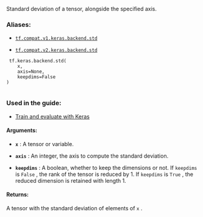 Standard deviation of a tensor, alongside the specified axis.



### Aliases:

- [ `tf.compat.v1.keras.backend.std` ](/api_docs/python/tf/keras/backend/std)

- [ `tf.compat.v2.keras.backend.std` ](/api_docs/python/tf/keras/backend/std)



```
 tf.keras.backend.std(
    x,
    axis=None,
    keepdims=False
)
 
```



### Used in the guide:

- [Train and evaluate with Keras](https://tensorflow.google.cn/guide/keras/train_and_evaluate)



#### Arguments:

- **`x`** : A tensor or variable.

- **`axis`** : An integer, the axis to compute the standard deviation.

- **`keepdims`** : A boolean, whether to keep the dimensions or not.
If  `keepdims`  is  `False` , the rank of the tensor is reduced
by 1. If  `keepdims`  is  `True` ,
the reduced dimension is retained with length 1.



#### Returns:
A tensor with the standard deviation of elements of  `x` .

